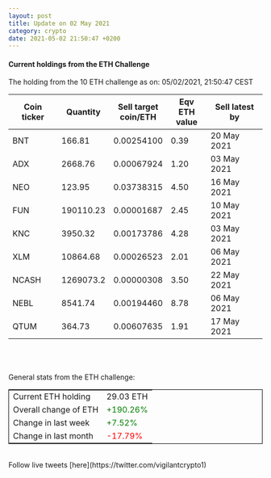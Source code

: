 ```yaml
---
layout: post
title: Update on 02 May 2021
category: crypto
date: 2021-05-02 21:50:47 +0200
---
```

<!-- Global site tag (gtag.js) - Google Analytics -->
<script async src="https://www.googletagmanager.com/gtag/js?id=UA-103831149-5"></script>
<script>
  window.dataLayer = window.dataLayer || [];
  function gtag(){dataLayer.push(arguments);}
  gtag('js', new Date());

  gtag('config', 'UA-103831149-5');
</script>


#### Current holdings from the ETH Challenge

The holding from the 10 ETH challenge as on: 05/02/2021, 21:50:47 CEST

|Coin ticker|Quantity|Sell target<br>coin/ETH|Eqv ETH<br>value|Sell latest by|
|-----------|--------|-----------|-----------|--------------|
BNT|166.81|  0.00254100|0.39|20 May 2021|
ADX|2668.76|  0.00067924|1.20|03 May 2021|
NEO|123.95|  0.03738315|4.50|16 May 2021|
FUN|190110.23|  0.00001687|2.45|10 May 2021|
KNC|3950.32|  0.00173786|4.28|03 May 2021|
XLM|10864.68|  0.00026523|2.01|06 May 2021|
NCASH|1269073.2|  0.00000308|3.50|22 May 2021|
NEBL|8541.74|  0.00194460|8.78|06 May 2021|
QTUM|364.73|  0.00607635|1.91|17 May 2021|

<br>
<br>
<br>
General stats from the ETH challenge:

<table style="border:1px solid black;margin-left:auto;margin-right:auto;">
	<tbody>
	<tr>
		<td>Current ETH holding</td>
		<td>     29.03 ETH</td>
	</tr>
	<tr>
		<td>Overall change of ETH</td>
		<td><font color="green">+190.26%</font></td>
	</tr>
	<tr>
		<td>Change in last week</td>
		<td><font color="green">+7.52%</font></td>
	</tr>
	<tr>
		<td>Change in last month</td>
		<td><font color="red">-17.79%</font></td>
	</tr>
	</tbody>
</table>

<br>
Follow live tweets [here](https://twitter.com/vigilantcrypto1)
<br>
<br>